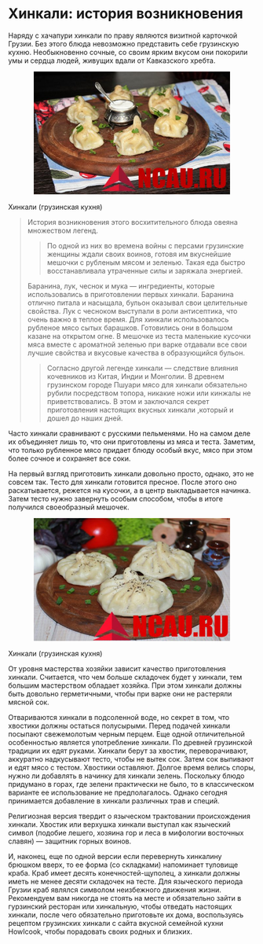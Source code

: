 # Хинкали: история возникновения
Наряду с хачапури хинкали по праву являются визитной карточкой Грузии. 
Без этого блюда невозможно представить себе грузинскую кухню. Необыкновенно сочные, со своим ярким вкусом они покорили умы и сердца людей, живущих вдали от Кавказского хребта.

<p align="center">
  <img width="400" height="250" src="https://github.com/termertop1gg/tada-/blob/main/images/-%D0%B3%D1%80%D1%83%D0%B7%D0%B8%D0%BD%D1%81%D0%BA%D0%B0%D1%8F-%D0%BA%D1%83%D1%85%D0%BD%D1%8F-e1529559222879.jpg">
</p>
Хинкали (грузинская кухня)

>История возникновения этого восхитительного блюда овеяна множеством легенд. 
>>По одной из них во времена войны с персами грузинские женщины ждали своих воинов, готовя им вкуснейшие мешочки с рубленым мясом и зеленью. 
>>Такая еда быстро восстанавливала утраченные силы и заряжала энергией.
>
>Баранина, лук, чеснок и мука — ингредиенты, которые использовались в приготовлении первых хинкали. 
>Баранина отлично питала и насыщала, бульон оказывал свои целительные свойства. Лук с чесноком выступали в роли антисептика, что очень важно в теплое время. 
>Для хинкали использовалось рубленое мясо сытых барашков. Готовились они в большом казане на открытом огне. 
>В мешочке из теста маленькие кусочки мяса вместе с ароматной зеленью при варке отдавали все свои лучшие свойства и вкусовые качества в образующийся бульон.
>
>>Согласно другой легенде хинкали — следствие влияния кочевников из Китая, Индии и Монголии. 
>>В древнем грузинском городе Пшуари мясо для хинкали обязательно рубили посредством топора, никакие ножи или кинжалы не приветствовались. 
>>В этом и заключался секрет приготовления настоящих вкусных хинкали ,который и дошел до наших дней.

Часто хинкали сравнивают с русскими пельменями. Но на самом деле их объединяет лишь то, что они приготовлены из мяса и теста. 
Заметим, что только рубленное мясо придает блюду особый вкус, мясо при этом более сочное и сохраняет все соки.

На первый взгляд приготовить хинкали довольно просто, однако, это не совсем так. Тесто для хинкали готовится пресное. 
После этого оно раскатывается, режется на кусочки, а в центр выкладывается начинка. Затем тесто нужно завернуть особым способом, чтобы в итоге получился своеобразный мешочек.

<p align="center">
  <img width="400" height="250" src="https://github.com/termertop1gg/tada-/blob/main/images/-%D0%B3%D1%80%D1%83%D0%B7%D0%B8%D0%BD%D1%81%D0%BA%D0%B0%D1%8F-%D0%BA%D1%83%D1%85%D0%BD%D1%8F1-e1533750516502.jpg">
</p>
Хинкали (грузинская кухня)

От уровня мастерства хозяйки зависит качество приготовления хинкали. Считается, что чем больше складочек будет у хинкали, тем большим мастерством обладает хозяйка. 
При этом хинкали должны быть довольно герметичными, чтобы при варке они не растеряли мясной сок.

Отвариваются хинкали в подсоленной воде, но секрет в том, что хвостики должны остаться полусырыми. Перед подачей хинкали посыпают свежемолотым черным перцем. 
Еще одной отличительной особенностью является употребление хинкали. По древней грузинской традиции их едят руками. 
Хинкали берут за хвостик, переворачивают, аккуратно надкусывают тесто, чтобы не вытек сок. Затем сок выпивают и едят мясо с тестом. Хвостики оставляют. 
Долгое время велись споры, нужно ли добавлять в начинку для хинкали зелень. Поскольку блюдо придумано в горах, где зелени практически не было, то в классическом варианте ее использование не предполагалось. 
Однако сегодня принимается добавление в хинкали различных трав и специй.

Религиозная версия твердит о языческом трактовании происхождения хинкали. Хвостик или верхушка хинкали выступал как языческий символ (подобие лешего, хозяина гор и леса в мифологии восточных славян) — защитник горных воинов.

И, наконец, еще по одной версии если перевернуть хинкалину брюшком вверх, то ее форма (со складками) напоминает туловище краба. Краб имеет десять конечностей-щуполец, а хинкали должны иметь не менее десяти складочек на тесте. Для языческого периода Грузии краб являлся символом неизбежного движения жизни.
Рекомендуем вам никогда не стоять на месте и обязательно зайти в гурзинский ресторан или хинкальную, чтобы отведать настоящих хинкали, после чего обязательно приготовьте их дома, воспользуясь рецептом грузинских хинкали с сайта вкусной семейной кухни HowIcook, чтобы порадовать своих родных и близких.
